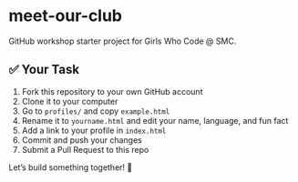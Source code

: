 # meet-our-club
GitHub workshop starter project for Girls Who Code @ SMC.
## ✅ Your Task

1. Fork this repository to your own GitHub account
2. Clone it to your computer
3. Go to `profiles/` and copy `example.html`
4. Rename it to `yourname.html` and edit your name, language, and fun fact
5. Add a link to your profile in `index.html`
6. Commit and push your changes
7. Submit a Pull Request to this repo

Let’s build something together! 🎉
